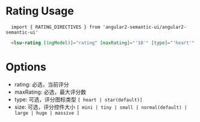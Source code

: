 # Rating Usage

```typesctript
  import { RATING_DIRECTIVES } from 'angular2-semantic-ui/angular2-semantic-ui'
```
```html
  <lsu-rating [(ngModel)]="rating" [maxRating]="'10'" [type]="'heart'" [size]="'huge'"></lsu-rating>
```

# Options
- rating: 必选，当前评分
- maxRating: 必选，最大评分数
- type: 可选，评分图标类型 `[ heart | star(default)]`
- size: 可选，评分控件大小 `[ mini | tiny | small | normal(default) | large | huge | massive ]`
